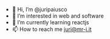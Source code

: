 - 👋 Hi, I’m @juripaiusco
- 👀 I’m interested in web and software
- 🌱 I’m currently learning reactjs
- 📫 How to reach me juri@mr-j.it

<!---
- 💞️ I’m looking to collaborate on ...
--->

